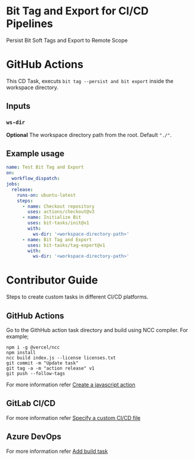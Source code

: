 # Bit Tag and Export for CI/CD Pipelines
Persist Bit Soft Tags and Export to Remote Scope

# GitHub Actions

This CD Task, executs `bit tag --persist and bit export` inside the workspace directory.

## Inputs

### `ws-dir`

**Optional** The workspace directory path from the root. Default `"./"`.

## Example usage

```yaml
name: Test Bit Tag and Export
on:
  workflow_dispatch:
jobs:
  release:
    runs-on: ubuntu-latest
    steps:
      - name: Checkout repository
        uses: actions/checkout@v3
      - name: Initialize Bit
        uses: bit-tasks/init@v1
        with:
          ws-dir: '<workspace-directory-path>'
      - name: Bit Tag and Export
        uses: bit-tasks/tag-export@v1
        with:
          ws-dir: '<workspace-directory-path>'
```

# Contributor Guide

Steps to create custom tasks in different CI/CD platforms.

## GitHub Actions

Go to the GithHub action task directory and build using NCC compiler. For example;

```
npm i -g @vercel/ncc
npm install
ncc build index.js --license licenses.txt
git commit -m "Update task"
git tag -a -m "action release" v1
git push --follow-tags
```

For more information refer [Create a javascript action](https://docs.github.com/en/actions/creating-actions/creating-a-javascript-action)

## GitLab CI/CD

For more information refer [Specify a custom CI/CD file](https://docs.gitlab.com/ee/ci/pipelines/settings.html#specify-a-custom-cicd-configuration-file)

## Azure DevOps

For more information refer [Add build task](https://learn.microsoft.com/en-us/azure/devops/extend/develop/add-build-task?view=azure-devops)